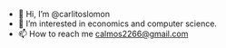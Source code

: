 - 👋 Hi, I’m @carlitoslomon
- 👀 I’m interested in economics and computer science. 
- 📫 How to reach me calmos2266@gmail.com
<!---
carlitoslomon/carlitoslomon is my repository for academic projects, and personal projects.

--->
